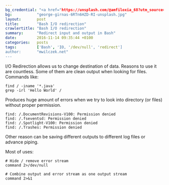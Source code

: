 ```yaml
---
bg_credential: "<a href="https://unsplash.com/@amfiloxia_68?utm_source=unsplash&utm_medium=referral&utm_content=creditCopyText">George Girnas</a> on <a href="https://unsplash.com/?utm_source=unsplash&utm_medium=referral&utm_content=creditCopyText">Unsplash</a>"
bg:           "george-girnas-6RTn6HZD-RI-unsplash.jpg"
layout:       post
title:        "Bash I/O redirection"
crawlertitle: "Bash I/O redirection"
summary:      "Redirect input and output in Bash"
date:         2016-11-14 09:35:44 +0100
categories:   posts
tags:         ['Bash', 'IO, '/dev/null', 'redirect']
author:       "mwilczek.net"
---
```


I/O Redirection allows us to change destination of data. Reasons to use it are countless. Some of them are clean output when looking for files. Commands like:

```
find / -iname '*.java'
grep -irl 'Hello World' /
```

Produces huge amount of errors when we try to look into directory (or files) without proper permission.

```
find: /.DocumentRevisions-V100: Permission denied
find: /.fseventsd: Permission denied
find: /.Spotlight-V100: Permission denied
find: /.Trashes: Permission denied
```

Other reason can be saving different outputs to different log files or advance piping.

Most of uses:
```
# Hide / remove error stream
command 2>/dev/null

# Combine output and error stream as one output stream
command 2>&1
```
